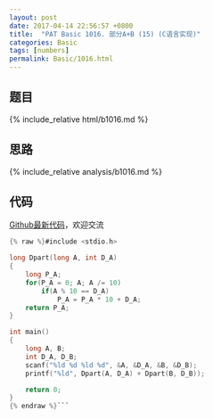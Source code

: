 ```yaml
---
layout: post
date: 2017-04-14 22:56:57 +0800
title:  "PAT Basic 1016. 部分A+B (15) (C语言实现)"
categories: Basic
tags: [numbers]
permalink: Basic/1016.html
---
```


## 题目

{% include_relative html/b1016.md %}

## 思路

{% include_relative analysis/b1016.md %}

## 代码

[Github最新代码](https://github.com/OliverLew/PAT/blob/master/PATBasic/1016.c)，欢迎交流

```c
{% raw %}#include <stdio.h>

long Dpart(long A, int D_A)
{
    long P_A;
    for(P_A = 0; A; A /= 10)
        if(A % 10 == D_A)
            P_A = P_A * 10 + D_A;
    return P_A;
}

int main()
{
    long A, B;
    int D_A, D_B;
    scanf("%ld %d %ld %d", &A, &D_A, &B, &D_B);
    printf("%ld", Dpart(A, D_A) + Dpart(B, D_B));

    return 0;
}
{% endraw %}```